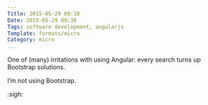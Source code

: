 ```yaml
---
Title: 2015-05-29 09:38
Date: 2015-05-29 09:38
Tags: software development, angularjs
Template: formats/micro
Category: micro
...
```


One of (many) irritations with using Angular: every search turns up Bootstrap
solutions.

I’m not using Bootstrap.

_:sigh:_
